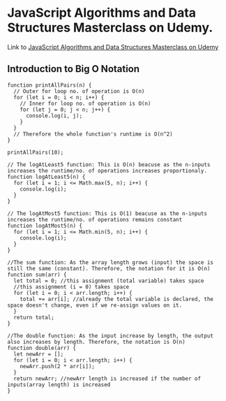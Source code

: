 # JavaScript Algorithms and Data Structures Masterclass on Udemy.

Link to [JavaScript Algorithms and Data Structures Masterclass on Udemy](https://www.udemy.com/course/js-algorithms-and-data-structures-masterclass/)

<h2> Introduction to Big O Notation </h2>

```
function printAllPairs(n) {
  // Outer for loop no. of operation is O(n)
  for (let i = 0; i < n; i++) {
    // Inner for loop no. of operation is O(n)
    for (let j = 0; j < n; j++) {
      console.log(i, j);
    }
  }
  // Therefore the whole function's runtime is O(n^2)
}

printAllPairs(10);
```

```
// The logAtLeast5 function: This is O(n) beacuse as the n-inputs increases the runtime/no. of operations increases proportionaly.
function logAtLeast5(n) {
  for (let i = 1; i <= Math.max(5, n); i++) {
    console.log(i);
  }
}

// The logAtMost5 function: This is O(1) beacuse as the n-inputs increases the runtime/no. of operations remains constant
function logAtMost5(n) {
  for (let i = 1; i <= Math.min(5, n); i++) {
    console.log(i);
  }
}
```

```
//The sum function: As the array length grows (input) the space is still the same (constant). Therefore, the notation for it is O(n)
function sum(arr) {
  let total = 0; //this assignment (total variable) takes space
  //this assignment (i = 0) takes space
  for (let i = 0; i < arr.length; i++) {
    total += arr[i]; //already the total variable is declared, the space doesn't change, even if we re-assign values on it.
  }
  return total;
}
```

```
//The double function: As the input increase by length, the output also increases by length. Therefore, the notation is O(n)
function double(arr) {
  let newArr = [];
  for (let i = 0; i < arr.length; i++) {
    newArr.push(2 * arr[i]);
  }
  return newArr; //newArr length is increased if the number of inputs(array length) is increased
}
```
